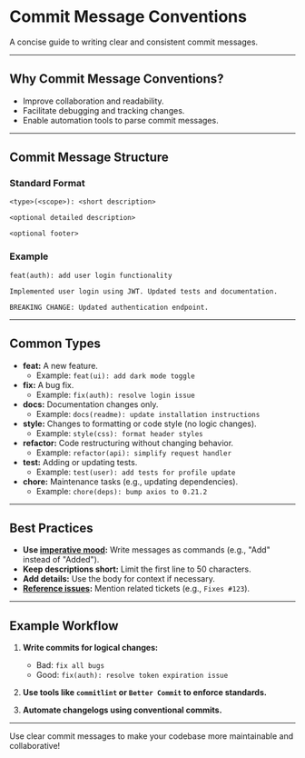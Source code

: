 # Commit Message Conventions

A concise guide to writing clear and consistent commit messages.

---

## Why Commit Message Conventions?
- Improve collaboration and readability.
- Facilitate debugging and tracking changes.
- Enable automation tools to parse commit messages.

---

## Commit Message Structure

### Standard Format
```
<type>(<scope>): <short description>

<optional detailed description>

<optional footer>
```

### Example
```
feat(auth): add user login functionality

Implemented user login using JWT. Updated tests and documentation.

BREAKING CHANGE: Updated authentication endpoint.
```

---

## Common Types

- **feat:** A new feature.
  - Example: `feat(ui): add dark mode toggle`
- **fix:** A bug fix.
  - Example: `fix(auth): resolve login issue`
- **docs:** Documentation changes only.
  - Example: `docs(readme): update installation instructions`
- **style:** Changes to formatting or code style (no logic changes).
  - Example: `style(css): format header styles`
- **refactor:** Code restructuring without changing behavior.
  - Example: `refactor(api): simplify request handler`
- **test:** Adding or updating tests.
  - Example: `test(user): add tests for profile update`
- **chore:** Maintenance tasks (e.g., updating dependencies).
  - Example: `chore(deps): bump axios to 0.21.2`

---

## Best Practices
- **Use [imperative mood](https://en.wikipedia.org/wiki/Imperative_mood):** Write messages as commands (e.g., "Add" instead of "Added").
- **Keep descriptions short:** Limit the first line to 50 characters.
- **Add details:** Use the body for context if necessary.
- **[Reference issues](https://docs.github.com/en/issues/tracking-your-work-with-issues/using-issues/linking-a-pull-request-to-an-issue#linking-a-pull-request-to-an-issue-using-a-keyword):** Mention related tickets (e.g., `Fixes #123`).

---

## Example Workflow
1. **Write commits for logical changes:**
   - Bad: `fix all bugs`
   - Good: `fix(auth): resolve token expiration issue`

2. **Use tools like `commitlint` or `Better Commit` to enforce standards.**

3. **Automate changelogs using conventional commits.**

---

Use clear commit messages to make your codebase more maintainable and collaborative!

